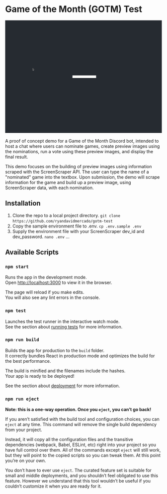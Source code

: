 # Game of the Month (GOTM) Test
![Preview](/preview.gif)

A proof of concept demo for a Game of the Month Discord bot, intended to host a chat where users can nominate games, create preview images using the nominations, run a vote using these preview images, and display the final result.

This demo focuses on the building of preview images using information scraped with the ScreenScraper API. The user can type the name of a "nominated" game into the textbox. Upon submission, the demo will scrape information for the game and build up a preview image, using ScreenScraper data, with each nomination.

## Installation
1. Clone the repo to a local project directory. `git clone https://github.com/ryandavidmercado/gotm-test`
2. Copy the sample environment file to .env. `cp .env.sample .env`
3. Supply the environment file with your ScreenScraper dev_id and dev_password. `nano .env` ...

## Available Scripts

### `npm start`

Runs the app in the development mode.\
Open [http://localhost:3000](http://localhost:3000) to view it in the browser.

The page will reload if you make edits.\
You will also see any lint errors in the console.

### `npm test`

Launches the test runner in the interactive watch mode.\
See the section about [running tests](https://facebook.github.io/create-react-app/docs/running-tests) for more information.

### `npm run build`

Builds the app for production to the `build` folder.\
It correctly bundles React in production mode and optimizes the build for the best performance.

The build is minified and the filenames include the hashes.\
Your app is ready to be deployed!

See the section about [deployment](https://facebook.github.io/create-react-app/docs/deployment) for more information.

### `npm run eject`

**Note: this is a one-way operation. Once you `eject`, you can’t go back!**

If you aren’t satisfied with the build tool and configuration choices, you can `eject` at any time. This command will remove the single build dependency from your project.

Instead, it will copy all the configuration files and the transitive dependencies (webpack, Babel, ESLint, etc) right into your project so you have full control over them. All of the commands except `eject` will still work, but they will point to the copied scripts so you can tweak them. At this point you’re on your own.

You don’t have to ever use `eject`. The curated feature set is suitable for small and middle deployments, and you shouldn’t feel obligated to use this feature. However we understand that this tool wouldn’t be useful if you couldn’t customize it when you are ready for it.

